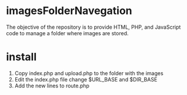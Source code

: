 # imagesFolderNavegation
The objective of the repository is to provide HTML, PHP, and JavaScript code to manage a folder where images are stored.

# install
1. Copy index.php and upload.php to the folder with the images
2. Edit the index.php file
    change $URL_BASE and $DIR_BASE
3. Add the new lines to route.php
